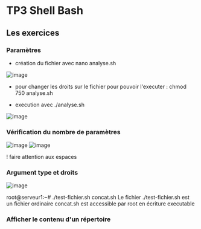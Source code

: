 # TP3 Shell Bash

## Les exercices
### Paramètres

- création du fichier avec nano analyse.sh

![image](https://user-images.githubusercontent.com/37480026/136797040-bec8d380-f13b-4400-b281-b87030119bbc.png)

- pour changer les droits sur le fichier pour pouvoir l'executer : chmod 750 analyse.sh

- execution avec ./analyse.sh

![image](https://user-images.githubusercontent.com/37480026/136797932-68283b87-3c30-4e26-a28b-29ada3f7520f.png)

### Vérification du nombre de paramètres

![image](https://user-images.githubusercontent.com/37480026/136801876-bbdefa7e-03bf-4099-a3cf-0e41adb2430f.png)
![image](https://user-images.githubusercontent.com/37480026/136801992-246bf69e-5248-4c1d-be59-8bfca6307bc1.png)

! faire attention aux espaces

### Argument type et droits

![image](https://user-images.githubusercontent.com/37480026/137494008-24aba7b8-754c-4453-ac0c-7ae2ed42442b.png)

root@serveur1:~# ./test-fichier.sh concat.sh
Le fichier ./test-fichier.sh est un fichier ordinaire
concat.sh est accessible par root  en écriture executable

### Afficher le contenu d'un répertoire



